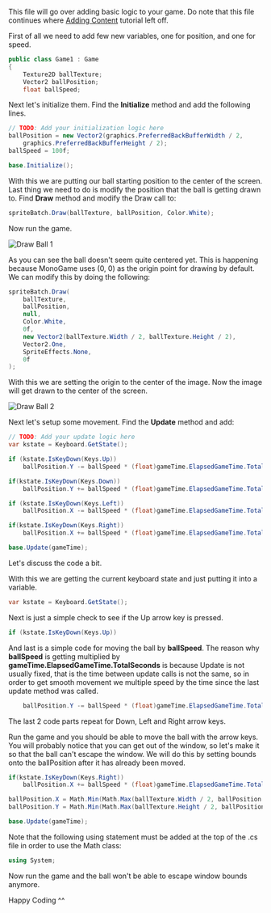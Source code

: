 This file will go over adding basic logic to your game. Do note that this file continues where [Adding Content](getting_started/3_adding_content.md) tutorial left off.

First of all we need to add few new variables, one for position, and one for speed.

```csharp
public class Game1 : Game
{
    Texture2D ballTexture;
    Vector2 ballPosition;
    float ballSpeed;
```

Next let's initialize them. Find the **Initialize** method and add the following lines.

```csharp
// TODO: Add your initialization logic here
ballPosition = new Vector2(graphics.PreferredBackBufferWidth / 2,
    graphics.PreferredBackBufferHeight / 2);
ballSpeed = 100f;

base.Initialize();
```

With this we are putting our ball starting position to the center of the screen. Last thing we need to do is modify the position that the ball is getting drawn to. Find **Draw** method and modify the Draw call to:

```csharp
spriteBatch.Draw(ballTexture, ballPosition, Color.White);
```

Now run the game.

![Draw Ball 1](images/getting_started/4_ball_not_center.png)

As you can see the ball doesn't seem quite centered yet. This is happening because MonoGame uses (0, 0) as the origin point for drawing by default. We can modify this by doing the following:

```csharp
spriteBatch.Draw(
    ballTexture,
    ballPosition,
    null,
    Color.White,
    0f,
    new Vector2(ballTexture.Width / 2, ballTexture.Height / 2),
    Vector2.One,
    SpriteEffects.None,
    0f
);
```

With this we are setting the origin to the center of the image. Now the image will get drawn to the center of the screen.

![Draw Ball 2](images/getting_started/4_ball_center.png)

Next let's setup some movement. Find the **Update** method and add:

```csharp
// TODO: Add your update logic here
var kstate = Keyboard.GetState();

if (kstate.IsKeyDown(Keys.Up))
    ballPosition.Y -= ballSpeed * (float)gameTime.ElapsedGameTime.TotalSeconds;

if(kstate.IsKeyDown(Keys.Down))
    ballPosition.Y += ballSpeed * (float)gameTime.ElapsedGameTime.TotalSeconds;

if (kstate.IsKeyDown(Keys.Left))
    ballPosition.X -= ballSpeed * (float)gameTime.ElapsedGameTime.TotalSeconds;

if(kstate.IsKeyDown(Keys.Right))
    ballPosition.X += ballSpeed * (float)gameTime.ElapsedGameTime.TotalSeconds;

base.Update(gameTime);
```

Let's discuss the code a bit.

With this we are getting the current keyboard state and just putting it into a variable.

```csharp
var kstate = Keyboard.GetState();
```

Next is just a simple check to see if the Up arrow key is pressed.

```csharp
if (kstate.IsKeyDown(Keys.Up))
```

And last is a simple code for moving the ball by **ballSpeed**. The reason why **ballSpeed** is getting multiplied by **gameTime.ElapsedGameTime.TotalSeconds** is because Update is not usually fixed, that is the time between update calls is not the same, so in order to get smooth movement we multiple speed by the time since the last update method was called.

```csharp
    ballPosition.Y -= ballSpeed * (float)gameTime.ElapsedGameTime.TotalSeconds;
```

The last 2 code parts repeat for Down, Left and Right arrow keys.

Run the game and you should be able to move the ball with the arrow keys. You will probably notice that you can get out of the window, so let's make it so that the ball can't escape the window. We will do this by setting bounds onto the ballPosition after it has already been moved.

```csharp
if(kstate.IsKeyDown(Keys.Right))
    ballPosition.X += ballSpeed * (float)gameTime.ElapsedGameTime.TotalSeconds;

ballPosition.X = Math.Min(Math.Max(ballTexture.Width / 2, ballPosition.X), graphics.PreferredBackBufferWidth - ballTexture.Width / 2);
ballPosition.Y = Math.Min(Math.Max(ballTexture.Height / 2, ballPosition.Y), graphics.PreferredBackBufferHeight - ballTexture.Height / 2);

base.Update(gameTime);
```

Note that the following using statement must be added at the top of the .cs file in order to use the Math class:

```csharp
using System;
```

Now run the game and the ball won't be able to escape window bounds anymore.

Happy Coding ^^
